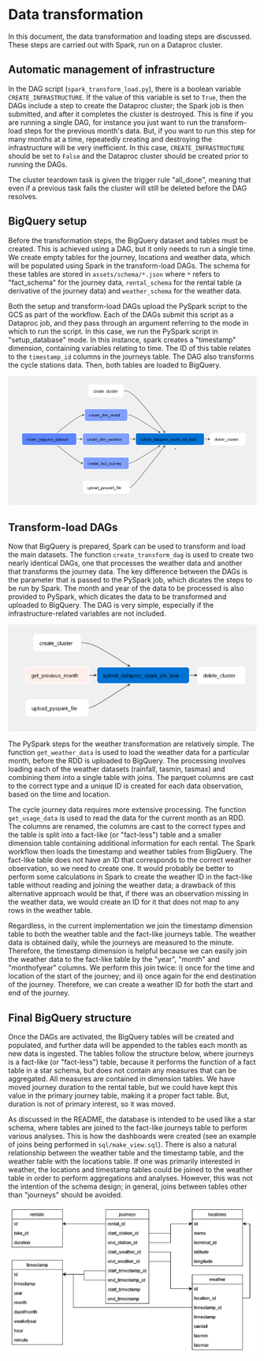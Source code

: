 Data transformation
===================

In this document, the data transformation and loading steps are discussed. These steps are carried out with Spark, run on a Dataproc cluster. 

## Automatic management of infrastructure

In the DAG script (`spark_transform_load.py`), there is a boolean variable `CREATE_INFRASTRUCTURE`. If the value of this variable is set to `True`, then the DAGs include a step to create the Dataproc cluster; the Spark job is then submitted, and after it completes the cluster is destroyed. This is fine if you are running a single DAG, for instance you just want to run the transform-load steps for the previous month's data. But, if you want to run this step for many months at a time, repeatedly creating and destroying the infrastructure will be very inefficient. In this case, `CREATE_INFRASTRUCTURE` should be set to `False` and the Dataproc cluster should be created prior to running the DAGs. 

The cluster teardown task is given the trigger rule "all_done", meaning that even if a previous task fails the cluster will still be deleted before the DAG resolves. 

## BigQuery setup

Before the transformation steps, the BigQuery dataset and tables must be created. This is achieved using a DAG, but it only needs to run a single time. We create empty tables for the journey, locations and weather data, which will be populated using Spark in the transform-load DAGs. The schema for these tables are stored in `assets/schema/*.json` where `*` refers to "fact_schema" for the journey data, `rental_schema` for the rental table (a derivative of the journey data) and `weather_schema` for the weather data.

Both the setup and transform-load DAGs upload the PySpark script to the GCS as part of the workflow. Each of the DAGs submit this script as a Dataproc job, and they pass through an argument referring to the mode in which to run the script. In this case, we run the PySpark script in "setup_database" mode. In this instance, spark creates a "timestamp" dimension, containing variables relating to time. The ID of this table relates to the `timestamp_id` columns in the journeys table. The DAG also transforms the cycle stations data. Then, both tables are loaded to BigQuery.

<p align="center">
  <img src="https://github.com/jackgisby/tfl-bikes-data-pipeline/blob/main/assets/dags/setup_bigquery.png?raw=true" />
</p>

## Transform-load DAGs

Now that BigQuery is prepared, Spark can be used to transform and load the main datasets. The function `create_transform_dag` is used to create two nearly identical DAGs, one that processes the weather data and another that transforms the journey data. The key difference between the DAGs is the parameter that is passed to the PySpark job, which dicates the steps to be run by Spark. The month and year of the data to be processed is also provided to PySpark, which dicates the data to be transformed and uploaded to BigQuery. The DAG is very simple, especially if the infrastructure-related variables are not included.  

<p align="center">
  <img src="https://github.com/jackgisby/tfl-bikes-data-pipeline/blob/main/assets/dags/transform_load_journeys.png?raw=true" />
</p>

The PySpark steps for the weather transformation are relatively simple. The function `get_weather_data` is used to load the weather data for a particular month, before the RDD is uploaded to BigQuery. The processing involves loading each of the weather datasets (rainfall, tasmin, tasmax) and combining them into a single table with joins. The parquet columns are cast to the correct type and a unique ID is created for each data observation, based on the time and location. 

The cycle journey data requires more extensive processing. The function `get_usage_data` is used to read the data for the current month as an RDD. The columns are renamed, the columns are cast to the correct types and the table is split into a fact-like (or "fact-less") table and a smaller dimension table containing additional information for each rental. The Spark workflow then loads the timestamp and weather tables from BigQuery. The fact-like table does not have an ID that corresponds to the correct weather observation, so we need to create one. It would probably be better to perform some calculations in Spark to create the weather ID in the fact-like table without reading and joining the weather data; a drawback of this alternative approach would be that, if there was an observation missing in the weather data, we would create an ID for it that does not map to any rows in the weather table.

Regardless, in the current implementation we join the timestamp dimension table to both the weather table and the fact-like journeys table. The weather data is obtained daily, while the journeys are measured to the minute. Therefore, the timestamp dimension is helpful because we can easily join the weather data to the fact-like table by the "year", "month" and "monthofyear" columns. We perform this join twice: i) once for the time and location of the start of the journey; and ii) once again for the end destination of the journey. Therefore, we can create a weather ID for both the start and end of the journey.

## Final BigQuery structure

Once the DAGs are activated, the BigQuery tables will be created and populated, and further data will be appended to the tables each month as new data is ingested. The tables follow the structure below, where journeys is a fact-like (or "fact-less") table, because it performs the function of a fact table in a star schema, but does not contain any measures that can be aggregated. All measures are contained in dimension tables. We have moved journey duration to the rental table, but we could have kept this value in the primary journey table, making it a proper fact table. But, duration is not of primary interest, so it was moved. 

As discussed in the README, the database is intended to be used like a star schema, where tables are joined to the fact-like journeys table to perform various analyses. This is how the dashboards were created (see an example of joins being performed in `sql/make_view.sql`). There is also a natural relationship between the weather table and the timestamp table, and the weather table with the locations table. If one was primarily interested in weather, the locations and timestamp tables could be joined to the weather table in order to perform aggregations and analyses. However, this was not the intention of the schema design; in general, joins between tables other than "journeys" should be avoided.

<p align="center">
  <img src="https://github.com/jackgisby/tfl-bikes-data-pipeline/blob/main/assets/main_relations.drawio.png?raw=true" />
</p>
